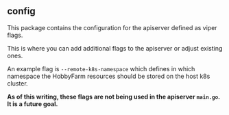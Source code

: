 ## config

This package contains the configuration for the apiserver defined
as viper flags. 

This is where you can add additional flags to the apiserver or adjust
existing ones. 

An example flag is `--remote-k8s-namespace` which defines in which namespace
the HobbyFarm resources should be stored on the host k8s cluster. 

**As of this writing, these flags are not being used in the apiserver 
`main.go`. It is a future goal.**
